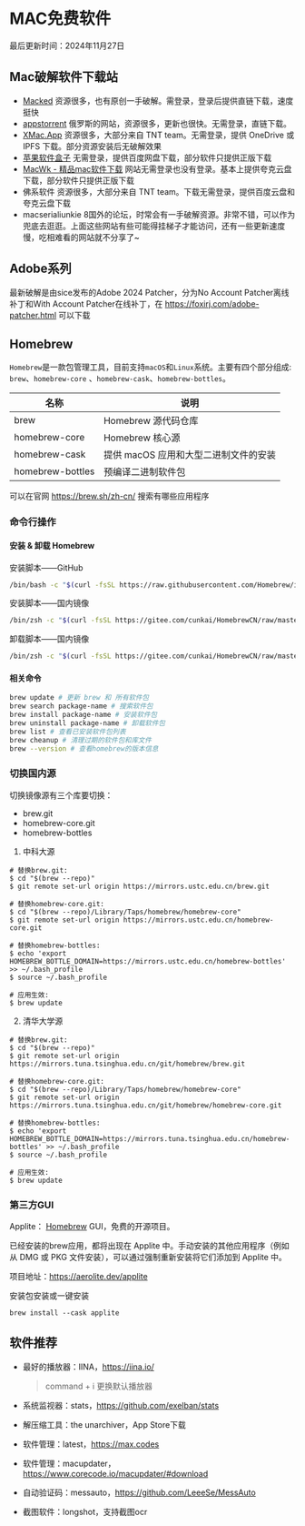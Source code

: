 # MAC免费软件

最后更新时间：2024年11月27日

## Mac破解软件下载站

- [Macked](https://macked.app/ ) 资源很多，也有原创一手破解。需登录，登录后提供直链下载，速度挺快
- [appstorrent](https://appstorrent.org/) 俄罗斯的网站，资源很多，更新也很快。无需登录，直链下载。
- [XMac.App](https://xmac.app/)  资源很多，大部分来自 TNT team。无需登录，提供 OneDrive 或 IPFS 下载。部分资源安装后无破解效果
- [苹果软件盒子](https://www.macappbox.com/) 无需登录，提供百度网盘下载，部分软件只提供正版下载
- [MacWk - 精品mac软件下载](https://macwk.cn/)  网站无需登录也没有登录。基本上提供夸克云盘下载，部分软件只提供正版下载
- 佛系软件 资源很多，大部分来自 TNT team。下载无需登录，提供百度云盘和夸克云盘下载
- macserialiunkie 8国外的论坛，时常会有一手破解资源。非常不错，可以作为兜底去逛逛。上面这些网站有些可能得挂梯子才能访问，还有一些更新速度慢，吃相难看的网站就不分享了~



## Adobe系列

最新破解是由sice发布的Adobe 2024 Patcher，分为No Account Patcher离线补丁和With Account Patcher在线补丁，在 https://foxirj.com/adobe-patcher.html 可以下载



## Homebrew

`Homebrew`是一款包管理工具，目前支持`macOS`和`Linux`系统。主要有四个部分组成: `brew`、`homebrew-core` 、`homebrew-cask`、`homebrew-bottles`。

| 名称             | 说明                                  |
| ---------------- | ------------------------------------- |
| brew             | Homebrew 源代码仓库                   |
| homebrew-core    | Homebrew 核心源                       |
| homebrew-cask    | 提供 macOS 应用和大型二进制文件的安装 |
| homebrew-bottles | 预编译二进制软件包                    |

可以在官网 https://brew.sh/zh-cn/ 搜索有哪些应用程序

### 命令行操作

#### 安装 & 卸载 Homebrew

安装脚本——GitHub

```zsh
/bin/bash -c "$(curl -fsSL https://raw.githubusercontent.com/Homebrew/install/HEAD/install.sh)"
```

安装脚本——国内镜像

```zsh
/bin/zsh -c "$(curl -fsSL https://gitee.com/cunkai/HomebrewCN/raw/master/Homebrew.sh)"
```

卸载脚本——国内镜像

```zsh
/bin/zsh -c "$(curl -fsSL https://gitee.com/cunkai/HomebrewCN/raw/master/HomebrewUninstall.sh)"
```

#### 相关命令

```zsh
brew update # 更新 brew 和 所有软件包
brew search package-name # 搜索软件包
brew install package-name # 安装软件包
brew uninstall package-name # 卸载软件包
brew list # 查看已安装软件包列表
brew cheanup # 清理过期的软件包和库文件
brew --version # 查看homebrew的版本信息
```

### 切换国内源

切换镜像源有三个库要切换：

- brew.git
- homebrew-core.git
- homebrew-bottles

1. 中科大源

```shell
# 替换brew.git:
$ cd "$(brew --repo)"
$ git remote set-url origin https://mirrors.ustc.edu.cn/brew.git

# 替换homebrew-core.git:
$ cd "$(brew --repo)/Library/Taps/homebrew/homebrew-core"
$ git remote set-url origin https://mirrors.ustc.edu.cn/homebrew-core.git

# 替换homebrew-bottles:
$ echo 'export HOMEBREW_BOTTLE_DOMAIN=https://mirrors.ustc.edu.cn/homebrew-bottles' >> ~/.bash_profile
$ source ~/.bash_profile

# 应用生效:
$ brew update
```

2. 清华大学源

```shell
# 替换brew.git:
$ cd "$(brew --repo)"
$ git remote set-url origin https://mirrors.tuna.tsinghua.edu.cn/git/homebrew/brew.git

# 替换homebrew-core.git:
$ cd "$(brew --repo)/Library/Taps/homebrew/homebrew-core"
$ git remote set-url origin https://mirrors.tuna.tsinghua.edu.cn/git/homebrew/homebrew-core.git

# 替换homebrew-bottles:
$ echo 'export HOMEBREW_BOTTLE_DOMAIN=https://mirrors.tuna.tsinghua.edu.cn/homebrew-bottles' >> ~/.bash_profile
$ source ~/.bash_profile

# 应用生效:
$ brew update
```



### 第三方GUI

Applite： [Homebrew](https://brew.sh/) GUI，免费的开源项目。

已经安装的brew应用，都将出现在 Applite 中。手动安装的其他应用程序（例如从 DMG 或 PKG 文件安装），可以通过强制重新安装将它们添加到 Applite 中。

项目地址：https://aerolite.dev/applite



安装包安装或一键安装

```
brew install --cask applite
```



## 软件推荐

- 最好的播放器：IINA，https://iina.io/
  
  > command + i 更换默认播放器
- 系统监视器：stats，https://github.com/exelban/stats
- 解压缩工具：the unarchiver，App Store下载
- 软件管理：latest，https://max.codes
- 软件管理：macupdater，https://www.corecode.io/macupdater/#download
- 自动验证码：messauto，https://github.com/LeeeSe/MessAuto
- 截图软件：longshot，支持截图ocr
